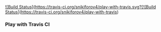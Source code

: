 [![Build Status](https://travis-ci.org/snikiforov4/play-with-travis.svg?[![Build Status](https://travis-ci.org/snikiforov4/play-with-travis.svg?branch=master)](https://travis-ci.org/snikiforov4/play-with-travis)
### Play with Travis CI

